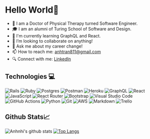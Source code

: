 <h1> Hello World👋 </h1>

- 📍 I am a Doctor of Physical Therapy turned Software Engineer.
- 🎓 I am an alumni of Turing School of Software and Design.
- 🌱 I'm currently learning GraphQL and React.
- 👯 I’m looking to collaborate on anything!
- 💬 Ask me about my career change!
- 📫 How to reach me: anhtran811@gmail.com
- 🔍 Connect with me: [LinkedIn](https://www.linkedin.com/in/anhtran8/)

## Technologies :computer:
![Rails](https://img.shields.io/badge/rails-%23CC0000.svg?style=for-the-badge&logo=ruby-on-rails&logoColor=white) 	![Ruby](https://img.shields.io/badge/ruby-%23CC342D.svg?style=for-the-badge&logo=ruby&logoColor=white) ![Postgres](https://img.shields.io/badge/postgres-%23316192.svg?style=for-the-badge&logo=postgresql&logoColor=white) 	![Postman](https://img.shields.io/badge/Postman-FF6C37?style=for-the-badge&logo=postman&logoColor=white) ![Heroku](https://img.shields.io/badge/heroku-%23430098.svg?style=for-the-badge&logo=heroku&logoColor=white) ![GraphQL](https://img.shields.io/badge/-GraphQL-E10098?style=for-the-badge&logo=graphql&logoColor=white) ![React](https://img.shields.io/badge/react-%2320232a.svg?style=for-the-badge&logo=react&logoColor=%2361DAFB) ![JavaScript](https://img.shields.io/badge/javascript-%23323330.svg?style=for-the-badge&logo=javascript&logoColor=%23F7DF1E) ![React Router](https://img.shields.io/badge/React_Router-CA4245?style=for-the-badge&logo=react-router&logoColor=white) ![Bootstrap](https://img.shields.io/badge/bootstrap-%23563D7C.svg?style=for-the-badge&logo=bootstrap&logoColor=white) ![Visual Studio Code](https://img.shields.io/badge/Visual%20Studio%20Code-0078d7.svg?style=for-the-badge&logo=visual-studio-code&logoColor=white) ![GitHub Actions](https://img.shields.io/badge/github%20actions-%232671E5.svg?style=for-the-badge&logo=githubactions&logoColor=white) ![Python](https://img.shields.io/badge/python-3670A0?style=for-the-badge&logo=python&logoColor=ffdd54) ![Git](https://img.shields.io/badge/git-%23F05033.svg?style=for-the-badge&logo=git&logoColor=white) ![AWS](https://img.shields.io/badge/AWS-%23FF9900.svg?style=for-the-badge&logo=amazon-aws&logoColor=white) ![Markdown](https://img.shields.io/badge/markdown-%23000000.svg?style=for-the-badge&logo=markdown&logoColor=white) ![Trello](https://img.shields.io/badge/Trello-%23026AA7.svg?style=for-the-badge&logo=Trello&logoColor=white)

## Github Stats:chart_with_upwards_trend:
![Anhnhi's github stats](https://github-readme-stats.vercel.app/api?username=anhtran811&show_icons=true&theme=nightowl)
[![Top Langs](https://github-readme-stats.vercel.app/api/top-langs/?username=anhtran811&show_icons=true&theme=nightowl)](https://github.com/anhtran811/github-readme-stats)


